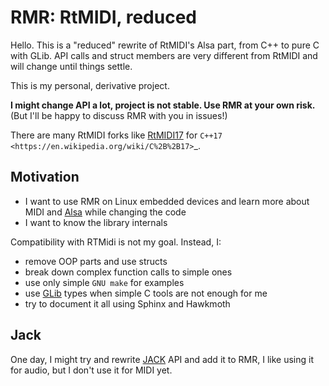 # RMR: RtMIDI, reduced

Hello. This is a "reduced" rewrite of RtMIDI's Alsa part, from C++ to pure C with GLib.
API calls and struct members are very different from RtMIDI and will change until things settle.

This is my personal, derivative project.

**I might change API a lot, project is not stable. Use RMR at your own risk.**
(But I'll be happy to discuss RMR with you in issues!)

There are many RtMIDI forks like [RtMIDI17](https://github.com/jcelerier/RtMidi17) for `C++17 <https://en.wikipedia.org/wiki/C%2B%2B17>`_.

## Motivation

* I want to use RMR on Linux embedded devices and learn more about MIDI and [Alsa](https://www.alsa-project.org/wiki/Main_Page) while changing the code
* I want to know the library internals

Compatibility with RTMidi is not my goal. Instead, I:

* remove OOP parts and use structs
* break down complex function calls to simple ones
* use only simple `GNU make` for examples
* use [GLib](https://developer.gnome.org/glib/stable) types when simple C tools are not enough for me
* try to document it all using Sphinx and Hawkmoth

## Jack

One day, I might try and rewrite [JACK](https://jackaudio.org/) API and add it to RMR, I like using it for audio, but I don't use it for MIDI yet.
